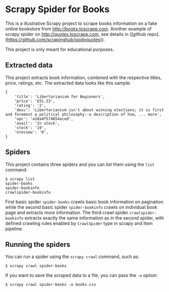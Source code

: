 # Scrapy Spider for Books
This is a illustrative Scrapy project to scrape books information on a fake online bookstore from http://books.toscrape.com. Another example of scrapy spider on http://quotes.toscrape.com, see details in ([github repo].(https://github.com/scrapinghub/spidyquotes)).

This project is only meant for educational purposes.


## Extracted data

This project extracts book information, combined with the respective titles, price, ratings, etc.
The extracted data looks like this sample:

    {
        'title': 'Libertarianism for Beginners',
        'price': '£51.33',
        'rating': '2',
        'desc': 'Libertarianism isn't about winning elections; it is first and foremost a political philosophy--a description of how, ... more',
        'upc': 'a18a4f574854aced',
        'avail': 'In stock',
        'stock': '19',
        'nreview': '0',
    }


## Spiders

This project contains three spiders and you can list them using the `list`
command:

    $ scrapy list
    spider-books
    spider-bookinfo
    crawlspider-bookinfo

First basic spider `spider-books` crawls basic book information on pagination while the second basic spider `spider-bookinfo` crawls on individual book page and extracts more information. The third crawl spider `crawlspider-bookinfo` extracts exactly the same information as in the second spider, with defined crawling rules enabled by `CrawlSpider` type in scrapy and Item pipeline.

## Running the spiders

You can run a spider using the `scrapy crawl` command, such as:

    $ scrapy crawl spider-books

If you want to save the scraped data to a file, you can pass the `-o` option:
    
    $ scrapy crawl spider-books -o books.csv

